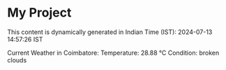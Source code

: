 # My Project

This content is dynamically generated in Indian Time (IST): 2024-07-13 14:57:26 IST


Current Weather in Coimbatore:
Temperature: 28.88 °C
Condition: broken clouds
